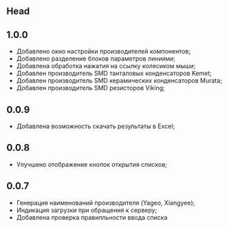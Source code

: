 ## Head

## 1.0.0
* Добавлено окно настройки производителей компонентов;
* Добавлено разделение блоков параметров линиями;
* Добавлена обработка нажатия на ссылку колесиком мыши;
* Добавлен производитель SMD танталовых конденсаторов Kemet;
* Добавлен производитель SMD керамических конденсаторов Murata;
* Добавлен производитель SMD резисторов Viking;


## 0.0.9
* Добавлена возможность скачать результаты в Excel;

## 0.0.8
* Улучшено отображение кнопок открытия списков;

## 0.0.7
* Генерация наименований производителя (Yageo, Xiangyee);
* Индикация загрузки при обращения к серверу;
* Добавлена проверка правилльности ввода списка
